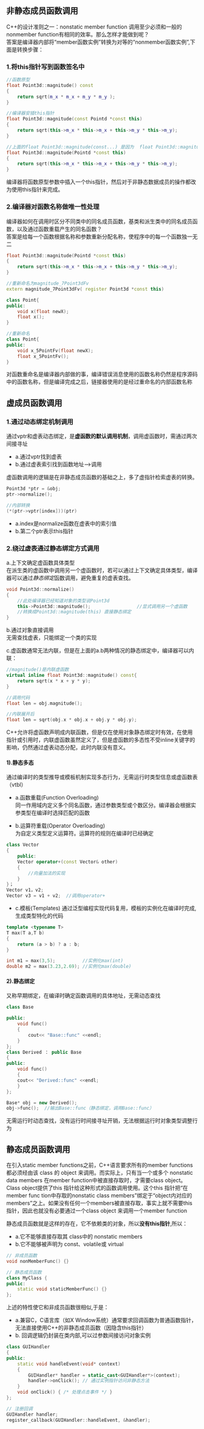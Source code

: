 ## 非静态成员函数调用

C++的设计准则之一：nonstatic member function 调用至少必须和一般的nonmember function有相同的效率。那么怎样才能做到呢？<br>
答案是编译器内部将“member函数实例”转换为对等的“nonmember函数实例”​,下面是转换步骤：

### 1.将this指针写到函数签名中

```cpp
//函数原型
float Point3d::magnitude() const
{
    return sqrt(m_x * m_x + m_y * m_y );
}

//编译器安插this指针
float Point3d::magnitude(const Pointd *const this)
{
    return sqrt(this->m_x * this->m_x + this->m_y * this->m_y);
}

//上面的float Point3d::magnitude(const...) 是因为  float Point3d::magnitude() const 是常量，非常量的写法：
float Point3d::magnitude(Pointd *const this)
{
    return sqrt(this->m_x * this->m_x + this->m_y * this->m_y);
}

```
编译器将函数原型参数中插入一个this指针，然后对于非静态数据成员的操作都改为使用this指针来完成。

### 2.编译器对函数名称做唯一性处理

编译器如何在调用时区分不同类中的同名成员函数，基类和派生类中的同名成员函数，以及通过函数重载产生的同名函数？<br>
答案是给每一个函数根据名称和参数重新分配名称，使程序中的每一个函数独一无二

```cpp
float Point3d::magnitude(Pointd *const this)
{
    return sqrt(this->m_x * this->m_x + this->m_y * this->m_y);
}

//重新命名为magnitude_7Point3dFv
extern magnitude_7Point3dFv( register Point3d *const this)

class Point{
public:
    void x(float newX);
    float x();
}

//重新命名
class Point{
public:
    void x_5PointFv(float newX);
    float x_5PointFv();
}
```
对函数重命名是编译器内部做的事，编译错误消息使用的函数名称仍然是程序源码中的函数名称，但是编译完成之后，链接器使用的是经过重命名的内部函数名称

## 虚成员函数调用

### 1.通过动态绑定机制调用
通过vptr和虚表动态绑定，是**虚函数的默认调用机制**，调用虚函数时，需通过两次间接寻址<br>
* a.通过vptr找到虚表<br>
* b.通过虚表索引找到函数地址-->调用<br>

虚函数调用的逻辑是在非静态成员函数的基础之上，多了虚指针检索虚表的转换。

```cpp
Point3d *ptr = &obj;
ptr->normalize();

//内部转换 
(*(ptr->vptr[index]))(ptr)

```
* a.index是normalize函数在虚表中的索引值<br>
* b.第二个ptr表示this指针<br>


### 2.绕过虚表通过静态绑定方式调用

a.上下文确定虚函数具体类型<br>
在派生类的虚函数中调用另一个虚函数时，若可以通过上下文确定具体类型，编译器可以通过*静态绑定*函数调用，避免重复的虚表查找。

```cpp
void Point3d::normalize()
{
    //此处编译器已经知道对象的类型说Point3d
    this->Point3d::magnitude();                 //显式调用另一个虚函数
    //转换成Point3d::magnitude(this) 直接静态绑定
}
```
b.通过对象直接调用<br>
无需查找虚表，只能绑定一个类的实现<br>

c.虚函数通常无法内联，但是在上面的a.b两种情况的静态绑定中，编译器可以内联：<br>

```cpp
//magnitude()是内联虚函数
virtual inline float Point3d::magnitude() const{
    return sqrt(x * x + y * y);
}

//调用代码
float len = obj.magnitude();

//内联展开后
float len = sqrt(obj.x * obj.x + obj.y * obj.y);
```
C++允许将虚函数声明成内联函数，但是仅在使用对象静态绑定时有效，在使用指针或引用时，内联虚函数虽然定义了，但是虚函数的多态性不受inline关键字的影响，仍然通过虚表动态分配，此时内联没有意义。

#### 1).静态多态
通过编译时的类型推导或模板机制实现多态行为，无需运行时类型信息或虚函数表（vtbl）

* a.函数重载(Function Overloading)<br>
    同一作用域内定义多个同名函数，通过参数类型或个数区分。编译器会根据实参类型在编译时选择匹配的函数


* b.运算符重载(Operator Overloading)<br>
    为自定义类型定义运算符。运算符的规则在编译时已经确定

```cpp
class Vector
{
    public:
    Vector operator+(const Vector& other)
    {
        //向量加法的实现
    }
}；
Vector v1，v2;
Vector v3 = v1 + v2;  //调用operator+
```

* c.模板(Templates)
    通过泛型编程实现代码复用，模板的实例化在编译时完成,生成类型特化的代码

```cpp
template <typename T>
T max(T a,T b)
{
    return (a > b) ? a : b;
}

int m1 = max(3,5);          //实例化max(int)
double m2 = max(3.23,2.69); //实例化max(double)  
```

#### 2).静态绑定
又称早期绑定，在编译时确定函数调用的具体地址，无需动态查找<br>

```cpp
class Base

public:
    void func()
    {
        cout<< "Base::func" <<endl;
    }
};
class Derived ： public Base
{
public:
    void func()
    {
    cout<< "Derived::func" <<endl;
    }
};

Base* obj = new Derived();
obj->func();  //输出Base::func（静态绑定，调用Base::func）
```
无需运行时动态查找，没有运行时间接寻址开销，无法根据运行时对象类型调整行为<br>


## 静态成员函数调用

在引入static member functions之前，C++语言要求所有的member functions都必须经由该 class 的 object 来调用。而实际上，只有当一个或多个 nonstatic data members 在member function中被直接存取时，才需要class object。<br>
Class object提供了this 指针给这种形式的函数调用使用。这个this 指针把“在member func tion中存取的nonstatic class members”绑定于“object内对应的members”之上。如果没有任何一个members被直接存取，事实上就不需要this 指针，因此也就没有必要通过一个class object 来调用一个member function<br>

静态成员函数就是这样的存在，它不依赖类的对象，所以**没有this指针**,所以：<br>
* a.它不能够直接存取其 class中的 nonstatic members<br>
* b.它不能够被声明为 const、volatile或 virtual<br>

```cpp
// 非成员函数
void nonMemberFunc() {}

// 静态成员函数
class MyClass {
public:
    static void staticMemberFunc() {}
};
```
上述的特性使它和非成员函数很相似,于是：<br>
* a.兼容C，C语言库（如X Window系统）通常要求回调函数为普通函数指针，无法直接使用C++的非静态成员函数（因隐含this指针）
* b. 回调逻辑仍封装在类内部,可以过参数间接访问对象实例

```cpp
class GUIHandler 
{
public:
    static void handleEvent(void* context) 
    {
        GUIHandler* handler = static_cast<GUIHandler*>(context);
        handler->onClick(); // 通过实例指针访问非静态方法
    }
    void onClick() { /* 处理点击事件 */ }
};

// 注册回调
GUIHandler handler;
register_callback(GUIHandler::handleEvent, &handler);
```


